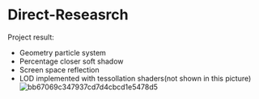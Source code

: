 # Direct-Reseasrch
Project result:
- Geometry particle system
- Percentage closer soft shadow
- Screen space reflection
- LOD implemented with tessollation shaders(not shown in this picture)
![bb67069c347937cd7d4cbcd1e5478d5](https://user-images.githubusercontent.com/54868517/166194061-b8dc556a-e26f-4e3b-a173-a44026133447.png)

